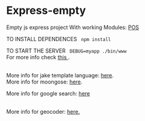 # Express-empty
Empty js express project
With working Modules:
<a target="_blank" href='https://www.npmjs.com/package/pos'>POS</a> </br>


TO INSTALL DEPENDENCES
<code>
	npm install 
</code>

TO START THE SERVER
<code>
	DEBUG=myapp ./bin/www
</code>
</br> 
For more info check
<a target="_blank" href='http://expressjs.com/starter/generator.html'>
 this
</a>.

</br> 
More info for jake template language: <a target="_blank" href="http://jade-lang.com/reference/"> here</a>.

</br>
More info for moongose: <a target="_blank" href="http://mongoosejs.com/docs/">here</a>.
</br> 

More info for google search: <a target="_blank" href="https://github.com/jprichardson/node-google">here</a>

</br> 
More info for geocoder: <a target="_blank" href="https://github.com/nchaulet/node-geocoder">here.</a>
